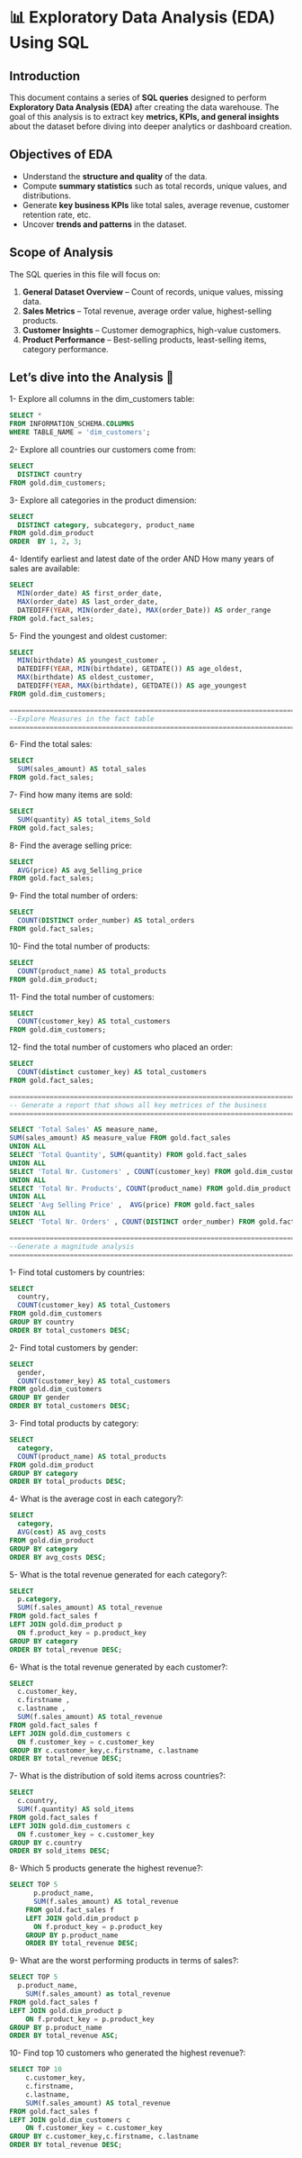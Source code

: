 # 📊 Exploratory Data Analysis (EDA) Using SQL  

## **Introduction**  
This document contains a series of **SQL queries** designed to perform **Exploratory Data Analysis (EDA)** after creating the data warehouse. 
The goal of this analysis is to extract key **metrics, KPIs, and general insights** about the dataset before diving into deeper analytics or dashboard creation.  

## **Objectives of EDA**  
- Understand the **structure and quality** of the data.    
- Compute **summary statistics** such as total records, unique values, and distributions.  
- Generate **key business KPIs** like total sales, average revenue, customer retention rate, etc.  
- Uncover **trends and patterns** in the dataset.  

## **Scope of Analysis**  
The SQL queries in this file will focus on:  
1. **General Dataset Overview** – Count of records, unique values, missing data.  
2. **Sales Metrics** – Total revenue, average order value, highest-selling products.  
3. **Customer Insights** – Customer demographics, high-value customers.  
4. **Product Performance** – Best-selling products, least-selling items, category performance.  

Let’s dive into the Analysis 🚀
---
1- Explore all columns in the dim_customers table:
```sql
SELECT *
FROM INFORMATION_SCHEMA.COLUMNS
WHERE TABLE_NAME = 'dim_customers';
```

2- Explore all countries our customers come from:
```sql
SELECT
  DISTINCT country
FROM gold.dim_customers;
```

3- Explore all categories in the product dimension:
```sql
SELECT
  DISTINCT category, subcategory, product_name 
FROM gold.dim_product
ORDER  BY 1, 2, 3;
```
4- Identify earliest and latest date of the order AND How many years of sales are available:
```sql
SELECT
  MIN(order_date) AS first_order_date, 
  MAX(order_date) AS last_order_date,
  DATEDIFF(YEAR, MIN(order_date), MAX(order_Date)) AS order_range
FROM gold.fact_sales;
```
5- Find the youngest and oldest customer:
```sql
SELECT
  MIN(birthdate) AS youngest_customer ,
  DATEDIFF(YEAR, MIN(birthdate), GETDATE()) AS age_oldest,
  MAX(birthdate) AS oldest_customer,
  DATEDIFF(YEAR, MAX(birthdate), GETDATE()) AS age_youngest
FROM gold.dim_customers;
```
```sql
=====================================================================================================================
--Explore Measures in the fact table
=====================================================================================================================
```
6- Find the total sales:
```sql
SELECT
  SUM(sales_amount) AS total_sales
FROM gold.fact_sales;
```
7- Find how many items are sold:
```sql
SELECT 
  SUM(quantity) AS total_items_Sold 
FROM gold.fact_sales;
```
8- Find the average selling price:
```sql
SELECT
  AVG(price) AS avg_Selling_price 
FROM gold.fact_sales;
```
9- Find the total number of orders:
```sql
SELECT
  COUNT(DISTINCT order_number) AS total_orders
FROM gold.fact_sales;
```
10- Find the total number of products:
```sql
SELECT
  COUNT(product_name) AS total_products 
FROM gold.dim_product;
```
11- Find the total number of customers:
```sql
SELECT
  COUNT(customer_key) AS total_customers
FROM gold.dim_customers;
```
12- find the total number of customers who placed an order:
```sql
SELECT
  COUNT(distinct customer_key) AS total_customers
FROM gold.fact_sales;
```
```sql
==================================================================================================================
-- Generate a report that shows all key metrices of the business
==================================================================================================================
```
```sql
SELECT 'Total Sales' AS measure_name, 
SUM(sales_amount) AS measure_value FROM gold.fact_sales
UNION ALL
SELECT 'Total Quantity', SUM(quantity) FROM gold.fact_sales
UNION ALL 
SELECT 'Total Nr. Customers' , COUNT(customer_key) FROM gold.dim_customers
UNION ALL
SELECT 'Total Nr. Products', COUNT(product_name) FROM gold.dim_product
UNION ALL
SELECT 'Avg Selling Price' ,  AVG(price) FROM gold.fact_sales
UNION ALL 
SELECT 'Total Nr. Orders' , COUNT(DISTINCT order_number) FROM gold.fact_sales
```
```sql
==================================================================================================================
--Generate a magnitude analysis
==================================================================================================================
```

1- Find total customers by countries: 
```sql
SELECT
  country,
  COUNT(customer_key) AS total_Customers
FROM gold.dim_customers
GROUP BY country
ORDER BY total_customers DESC;
```
2- Find total customers by gender:
```sql
SELECT
  gender,
  COUNT(customer_key) AS total_customers
FROM gold.dim_customers
GROUP BY gender
ORDER BY total_customers DESC;
```
3- Find total products by category: 
```sql
SELECT
  category,
  COUNT(product_name) AS total_products
FROM gold.dim_product
GROUP BY category
ORDER BY total_products DESC;
```
4- What is the average cost in each category?:
```sql
SELECT
  category,
  AVG(cost) AS avg_costs
FROM gold.dim_product
GROUP BY category
ORDER BY avg_costs DESC;
```
5- What is the total revenue generated for each category?:
```sql
SELECT
  p.category,
  SUM(f.sales_amount) AS total_revenue
FROM gold.fact_sales f
LEFT JOIN gold.dim_product p
  ON f.product_key = p.product_key
GROUP BY category
ORDER BY total_revenue DESC;
```
6- What is the total revenue generated by each customer?:
```sql
SELECT
  c.customer_key,
  c.firstname , 
  c.lastname ,
  SUM(f.sales_amount) AS total_revenue
FROM gold.fact_sales f
LEFT JOIN gold.dim_customers c
  ON f.customer_key = c.customer_key
GROUP BY c.customer_key,c.firstname, c.lastname
ORDER BY total_revenue DESC;
```
7- What is the distribution of sold items across countries?:
```sql
SELECT
  c.country,
  SUM(f.quantity) AS sold_items
FROM gold.fact_sales f
LEFT JOIN gold.dim_customers c
  ON f.customer_key = c.customer_key
GROUP BY c.country
ORDER BY sold_items DESC;
```
8- Which 5 products generate the highest revenue?:
```sql
SELECT TOP 5
	  p.product_name,
	  SUM(f.sales_amount) AS total_revenue
	FROM gold.fact_sales f
	LEFT JOIN gold.dim_product p
	  ON f.product_key = p.product_key
	GROUP BY p.product_name
	ORDER BY total_revenue DESC;
```
9- What are the worst performing products in terms of sales?:
```sql
SELECT TOP 5
  p.product_name,
	SUM(f.sales_amount) as total_revenue
FROM gold.fact_sales f
LEFT JOIN gold.dim_product p
	ON f.product_key = p.product_key
GROUP BY p.product_name
ORDER BY total_revenue ASC;
```
10- Find top 10 customers who generated the highest revenue?:
```sql
SELECT TOP 10
	c.customer_key,
	c.firstname,
	c.lastname,
	SUM(f.sales_amount) AS total_revenue
FROM gold.fact_sales f
LEFT JOIN gold.dim_customers c
	ON f.customer_key = c.customer_key
GROUP BY c.customer_key,c.firstname, c.lastname
ORDER BY total_revenue DESC;
```

